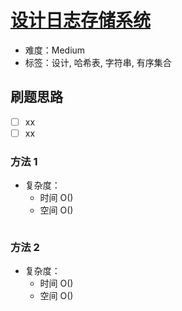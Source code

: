 # [设计日志存储系统](https://leetcode-cn.com/problems/design-log-storage-system/)

- 难度：Medium
- 标签：设计, 哈希表, 字符串, 有序集合

## 刷题思路

- [ ] xx
- [ ] xx

### 方法 1

- 复杂度：
    - 时间 O()
    - 空间 O()

``` js

```

### 方法 2

- 复杂度：
    - 时间 O()
    - 空间 O()

``` js

```
